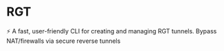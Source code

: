 # RGT
⚡ A fast, user-friendly CLI for creating and managing RGT tunnels. Bypass NAT/firewalls via secure reverse tunnels
